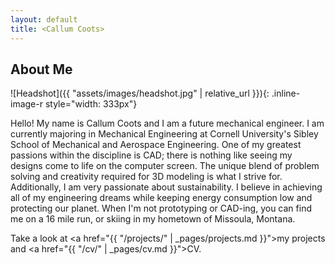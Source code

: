 ```yaml
---
layout: default
title: <Callum Coots>
---
```


## About Me


<!-- <img src="/assets/images/Senior Photo Headshot.JPG" alt="Headshot" width="333" height="500"> -->
![Headshot]({{ "assets/images/headshot.jpg" | relative_url }}){: .inline-image-r style="width: 333px"}
<!-- ![Headshot](/assets/images/headshot.jpg) -->
 
Hello!  My name is Callum Coots and I am a future mechanical engineer. I am currently majoring in Mechanical Engineering at Cornell University's Sibley School of Mechanical and Aerospace Engineering. One of my greatest passions within the discipline is CAD; there is nothing like seeing my designs come to life on the computer screen. The unique blend of problem solving and creativity required for 3D modeling is what I strive for. Additionally, I am very passionate about sustainability. I believe in achieving all of my engineering dreams while keeping energy consumption low and protecting our planet.  When I'm not prototyping or CAD-ing, you can find me on a 16 mile run, or skiing in my hometown of Missoula, Montana.

Take a look at <a href="{{ "/projects/" | _pages/projects.md }}">my projects</a> and <a href="{{ "/cv/" | _pages/cv.md }}">CV</a>.

